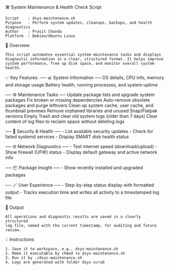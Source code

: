  🛠️  System Maintenance & Health Check Script
 
    Script    : dsys-maintenance.sh
    Purpose   : Perform system updates, cleanups, backups, and health diagnostics
    Author    : Prasit Chanda
    Platform  : Debian/Ubuntu Linux

 📄 Overview:
 
    This script automates essential system maintenance tasks and displays 
    diagnostic information in a clear, structured format. It helps improve 
    system performance, free up disk space, and monitor overall system health.

 ✅ Key Features:
    ── 📊 System Information ──
        OS details, CPU info, memory and storage usage
        Battery health, running processes, and system uptime

 ── ⚙️ Maintenance Tasks ──
    Update package lists and upgrade system packages
    Fix broken or missing dependencies
    Auto-remove obsolete packages and purge leftovers
    Clean up system cache, user cache, and thumbnail previews
    Remove orphaned libraries and unused Snap/Flatpak versions
    Empty Trash and clear old system logs (older than 7 days)
    Clear content of log files to reclaim space without deleting logs

 ── 🔐 Security & Health ──
    - List available security updates
    - Check for failed systemd services
    - Display SMART disk health status

 ── 🌐 Network Diagnostics ──
    - Test internet speed (download/upload)
    - Show firewall (UFW) status
    - Display default gateway and active network info

 ── 📦 Package Insight ──
    - Show recently installed and upgraded packages

 ── 🪄 User Experience ──
    - Step-by-step status display with formatted output
    - Tracks execution time and writes all activity to a timestamped log file

 📁 Output
 
    All operations and diagnostic results are saved in a clearly structured 
    log file, named with the current timestamp, for auditing and future review.

 💡 Instructions

    1. Save it to workspace, e.g., dsys-maintenance.sh
    2. Make it executable by chmod +x dsys-maintenance.sh
    3. Run it by ./dsys-maintenance.sh
    4. Logs are generated with folder dsys-scrub

